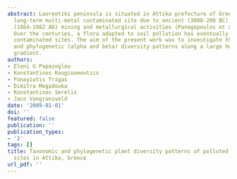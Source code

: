 ```yaml
---
abstract: Lavreotiki peninsula is situated in Attika prefecture of Greece and is a
  long-term multi-metal contaminated site due to ancient (3000-200 BC) and more recent
  (1864-1982 AD) mining and metallurgical activities (Panagopoulos et al., 2009).
  Over the centuries, a flora adapted to soil pollution has eventually colonize the
  contaminated sites. The aim of the present work was to investigate the taxonomic
  and phylogenetic (alpha and beta) diversity patterns along a large heavy metal concentration
  gradient.
authors:
- Eleni G Papazoglou
- Konstantinos Kougioumoutzis
- Panayiotis Trigas
- Dimitra Megadouka
- Konstantinos Serelis
- Jaco Vangronsveld
date: '2009-01-01'
doi: ''
featured: false
publication: ''
publication_types:
- '2'
tags: []
title: Taxonomic and phylogenetic plant diversity patterns of polluted metal mining
  sites in Attika, Greece
url_pdf: ''
---
```

